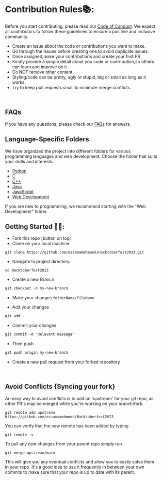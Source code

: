 # Contribution Rules📚:

Before you start contributing, please read our [Code of Conduct](codeofconduct.md). We expect all contributors to follow these guidelines to ensure a positive and inclusive community.


- Create an issue about the code or contributions you want to make.
- Go through the issues before creating one,to avoid duplicate issues.
- Once assigned,make your contributions and create your first PR.
- Kindly provide a simple detail about you code or contribution,so others can learn and improve on it.
- Do NOT remove other content.
- Styling/code can be pretty, ugly or stupid, big or small as long as it works.
- Try to keep pull requests small to minimize merge conflicts.

<br>

## FAQs
If you have any questions, please check our [FAQs](faqs.md) for answers.



## Language-Specific Folders

We have organized the project into different folders for various programming languages and web development. Choose the folder that suits your skills and interests:

- [Python](Python/)
- [C](C/)
- [C++](C++/)
- [Java](Java/)
- [JavaScript](JavaScript/)
- [Web Development](Web-Development/)

If you are new to programming, we recommend starting with the "Web Development" folder.

## Getting Started 🤩🤗:

- Fork this repo (button on top)
- Clone on your local machine

```terminal
git clone https://github.com/ossamamehmood/Hacktoberfest2023.git
```
- Navigate to project directory.
```terminal
cd Hacktoberfest2023
```

- Create a new Branch

```markdown
git checkout -b my-new-branch
```
- Make your changes `folderName/fileName`

- Add your changes
```markdown
git add .
```
- Commit your changes.

```markdown
git commit -m "Relevant message"
```
- Then push 
```markdown
git push origin my-new-branch
```


- Create a new pull request from your forked repository

<br>

## Avoid Conflicts {Syncing your fork}

An easy way to avoid conflicts is to add an 'upstream' for your git repo, as other PR's may be merged while you're working on your branch/fork.   

```terminal
git remote add upstream https://github.com/ossamamehmood/Hacktoberfest2023
```

You can verify that the new remote has been added by typing
```terminal
git remote -v
```

To pull any new changes from your parent repo simply run
```terminal
git merge upstream/main
```

This will give you any eventual conflicts and allow you to easily solve them in your repo. It's a good idea to use it frequently in between your own commits to make sure that your repo is up to date with its parent.
